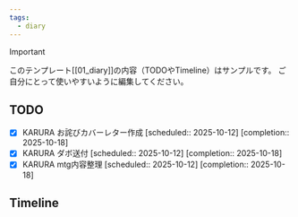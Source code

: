 ```yaml
---
tags:
  - diary
---
```

> [!IMPORTANT]
> このテンプレート[[01_diary]]の内容（TODOやTimeline）はサンプルです。
> ご自分にとって使いやすいように編集してください。

## TODO

- [x] KARURA お詫びカバーレター作成   [scheduled:: 2025-10-12]  [completion:: 2025-10-18]
- [x] KARURA ダボ送付   [scheduled:: 2025-10-12]  [completion:: 2025-10-18]
- [x] KARURA mtg内容整理   [scheduled:: 2025-10-12]  [completion:: 2025-10-18]

## Timeline
